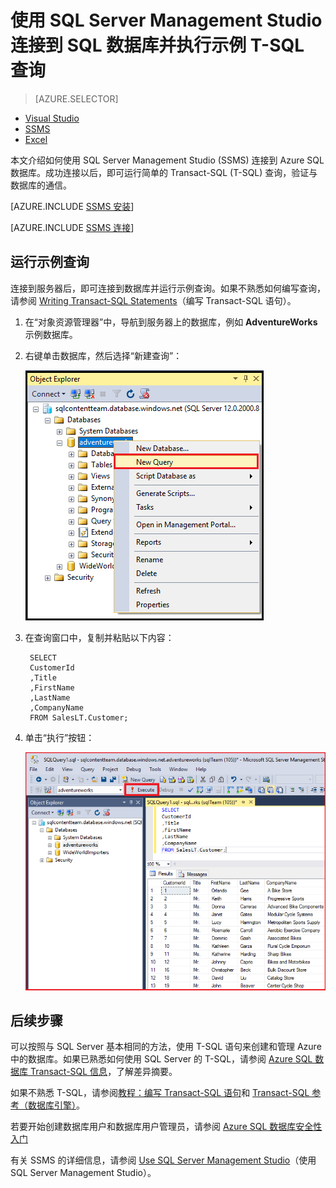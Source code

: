 <properties
	pageTitle="连接到 SQL 数据库 - SQL Server Management Studio | Azure"
	description="了解如何通过使用 SQL Server Management Studio (SSMS) 连接到在 Azure 上的 SQL 数据库。然后，使用 Transact-SQL (T-SQL) 运行示例查询。"
	metaCanonical=""
	keywords="连接到 sql 数据库, sql server management studio"
	services="sql-database"
	documentationCenter=""
	authors="stevestein"
	manager="jhubbard"
	editor="" />

<tags
	ms.service="sql-database"
	ms.workload="data-management"
	ms.tgt_pltfrm="na"
	ms.devlang="na"
	ms.topic="get-started-article"
	ms.date="08/17/2016"
	wacn.date="10/17/2016"
	ms.author="sstein;carlrab" />  


# 使用 SQL Server Management Studio 连接到 SQL 数据库并执行示例 T-SQL 查询

> [AZURE.SELECTOR]
- [Visual Studio](/documentation/articles/sql-database-connect-query/)
- [SSMS](/documentation/articles/sql-database-connect-query-ssms/)
- [Excel](/documentation/articles/sql-database-connect-excel/)

本文介绍如何使用 SQL Server Management Studio (SSMS) 连接到 Azure SQL 数据库。成功连接以后，即可运行简单的 Transact-SQL (T-SQL) 查询，验证与数据库的通信。

[AZURE.INCLUDE [SSMS 安装](../../includes/sql-server-management-studio-install.md)]

[AZURE.INCLUDE [SSMS 连接](../../includes/sql-database-sql-server-management-studio-connect-server-principal.md)]


## 运行示例查询

连接到服务器后，即可连接到数据库并运行示例查询。如果不熟悉如何编写查询，请参阅 [Writing Transact-SQL Statements](https://msdn.microsoft.com/zh-cn/library/ms365303.aspx)（编写 Transact-SQL 语句）。

1. 在“对象资源管理器”中，导航到服务器上的数据库，例如 **AdventureWorks** 示例数据库。
2. 右键单击数据库，然后选择“新建查询”：

	![新建查询。连接到 SQL 数据库服务器：SQL Server Management Studio](./media/sql-database-connect-query-ssms/4-run-query.png)  


3. 在查询窗口中，复制并粘贴以下内容：

		SELECT
		CustomerId
		,Title
		,FirstName
		,LastName
		,CompanyName
		FROM SalesLT.Customer;

4. 单击“执行”按钮：

	![成功。连接到 SQL 数据库服务器：SQL Server Management Studio](./media/sql-database-connect-query-ssms/5-success.png)  


## 后续步骤

可以按照与 SQL Server 基本相同的方法，使用 T-SQL 语句来创建和管理 Azure 中的数据库。如果已熟悉如何使用 SQL Server 的 T-SQL，请参阅 [Azure SQL 数据库 Transact-SQL 信息](/documentation/articles/sql-database-transact-sql-information/)，了解差异摘要。

如果不熟悉 T-SQL，请参阅[教程：编写 Transact-SQL 语句](https://msdn.microsoft.com/zh-cn/library/ms365303.aspx)和 [Transact-SQL 参考（数据库引擎）](https://msdn.microsoft.com/zh-cn/library/bb510741.aspx)。

若要开始创建数据库用户和数据库用户管理员，请参阅 [Azure SQL 数据库安全性入门](/documentation/articles/sql-database-get-started-security/)

有关 SSMS 的详细信息，请参阅 [Use SQL Server Management Studio](https://msdn.microsoft.com/zh-cn/library/ms174173.aspx)（使用 SQL Server Management Studio）。

<!---HONumber=Mooncake_1010_2016-->